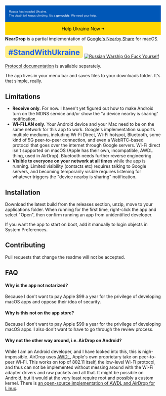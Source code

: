 [![Stand With Ukraine](https://raw.githubusercontent.com/vshymanskyy/StandWithUkraine/main/banner2-direct.svg)](https://stand-with-ukraine.pp.ua)
**NearDrop** is a partial implementation of [Google's Nearby Share](https://blog.google/products/android/nearby-share/) for macOS.


[![Stand With Ukraine](https://raw.githubusercontent.com/vshymanskyy/StandWithUkraine/main/badges/StandWithUkraine.svg)](https://stand-with-ukraine.pp.ua)
[![Russian Warship Go Fuck Yourself](https://raw.githubusercontent.com/vshymanskyy/StandWithUkraine/main/badges/RussianWarship.svg)](https://stand-with-ukraine.pp.ua)


[Protocol documentation](/PROTOCOL.md) is available separately.

The app lives in your menu bar and saves files to your downloads folder. It's that simple, really.

## Limitations

* **Receive only**. For now. I haven't yet figured out how to make Android turn on the MDNS service and/or show the "a device nearby is sharing" notification.
* **Wi-Fi LAN only**. Your Android device and your Mac need to be on the same network for this app to work. Google's implementation supports multiple mediums, including Wi-Fi Direct, Wi-Fi hotspot, Bluetooth, some kind of 5G peer-to-peer connection, and even a WebRTC-based protocol that goes over the internet through Google servers. Wi-Fi direct isn't supported on macOS (Apple has their own, incompatible, AWDL thing, used in AirDrop). Bluetooth needs further reverse engineering.
* **Visible to everyone on your network at all times** while the app is running. Limited visibility (contacts etc) requires talking to Google servers, and becoming temporarily visible requires listening for whatever triggers the "device nearby is sharing" notification.

## Installation

Download the latest build from the releases section, unzip, move to your applications folder. When running for the first time, right-click the app and select "Open", then confirm running an app from unidentified developer.

If you want the app to start on boot, add it manually to login objects in System Preferences.

## Contributing

Pull requests that change the readme will not be accepted.

## FAQ

#### Why is the app not notarized?

Because I don't want to pay Apple $99 a year for the privilege of developing macOS apps and oppose their idea of security.

#### Why is this not on the app store?

Because I don't want to pay Apple $99 a year for the privilege of developing macOS apps. I also don't want to have to go through the review process.

#### Why not the other way around, i.e. AirDrop on Android?

While I am an Android developer, and I have looked into this, this is nigh-impossible. AirDrop uses [AWDL](https://stackoverflow.com/questions/19587701/what-is-awdl-apple-wireless-direct-link-and-how-does-it-work), Apple's own proprietary take on peer-to-peer Wi-Fi. This works on top of 802.11 itself, the low-level Wi-Fi protocol, and thus can not be implemented without messing around with the Wi-Fi adapter drivers and raw packets and all that. It might be possible on Android, but it would at the very least require root and possibly a custom kernel. There is [an open-source implementation of AWDL and AirDrop for Linux](https://owlink.org/code/).
